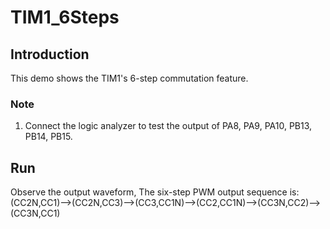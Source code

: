 # TIM1_6Steps

## Introduction

This demo shows the  TIM1's 6-step commutation feature.

### Note

1. Connect the logic analyzer to test the output of PA8, PA9, PA10, PB13, PB14, PB15.

## Run

Observe the output waveform, The six-step PWM output sequence is:  
(CC2N,CC1)-->(CC2N,CC3)-->(CC3,CC1N)-->(CC2,CC1N)-->(CC3N,CC2)-->(CC3N,CC1)  